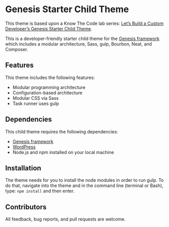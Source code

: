 # Genesis Starter Child Theme

This theme is based upon a Know The Code lab series: [Let’s Build a Custom Developer’s Genesis Starter Child Theme](https://knowthecode.io/labs-guide/lets-build-custom-developers-genesis-starter-child-theme).

This is a developer-friendly starter child theme for the [Genesis framework](http://my.studiopress.com/themes/genesis/) which includes a modular architecture, Sass, gulp, Bourbon, Neat, and Composer.  

## Features

This theme includes the following features:

- Modular programming architecture
- Configuration-based architecture
- Modular CSS via Sass
- Task runner uses gulp

## Dependencies

This child theme requires the following dependencies:

- [Genesis framework](http://my.studiopress.com/themes/genesis/)
- [WordPress](https://wordpress.org/download/)
- Node.js and npm installed on your local machine

## Installation

The theme needs for you to install the node modules in order to run gulp.  To do that, navigate into the theme and in the command line (terminal or Bash), type: `npm install` and then enter.  

## Contributors

All feedback, bug reports, and pull requests are welcome.

